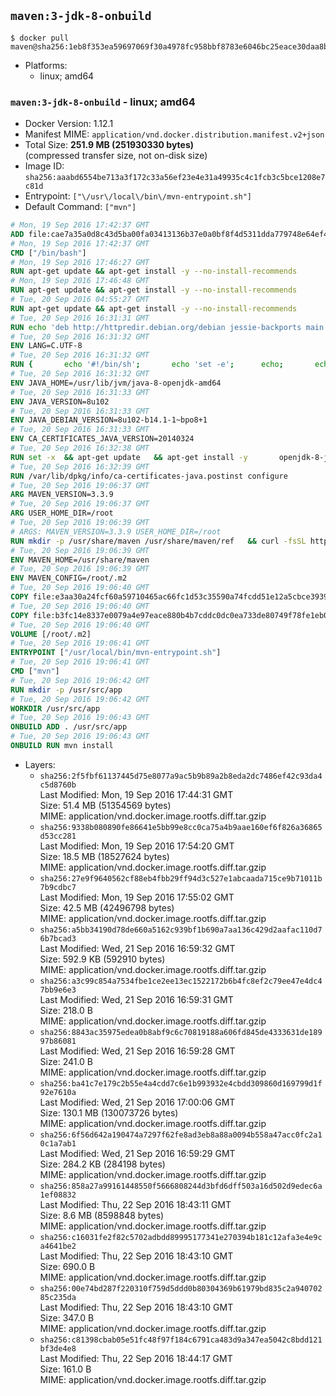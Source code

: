 ## `maven:3-jdk-8-onbuild`

```console
$ docker pull maven@sha256:1eb8f353ea59697069f30a4978fc958bbf8783e6046bc25eace30daa8b092860
```

-	Platforms:
	-	linux; amd64

### `maven:3-jdk-8-onbuild` - linux; amd64

-	Docker Version: 1.12.1
-	Manifest MIME: `application/vnd.docker.distribution.manifest.v2+json`
-	Total Size: **251.9 MB (251930330 bytes)**  
	(compressed transfer size, not on-disk size)
-	Image ID: `sha256:aaabd6554be713a3f172c33a56ef23e4e31a49935c4c1fcb3c5bce1208e7c81d`
-	Entrypoint: `["\/usr\/local\/bin\/mvn-entrypoint.sh"]`
-	Default Command: `["mvn"]`

```dockerfile
# Mon, 19 Sep 2016 17:42:37 GMT
ADD file:cae7a35a0d8c43d5ba00fa03413136b37e0a0bf8f4d5311dda779748e64ef425 in / 
# Mon, 19 Sep 2016 17:42:37 GMT
CMD ["/bin/bash"]
# Mon, 19 Sep 2016 17:46:27 GMT
RUN apt-get update && apt-get install -y --no-install-recommends 		ca-certificates 		curl 		wget 	&& rm -rf /var/lib/apt/lists/*
# Mon, 19 Sep 2016 17:46:48 GMT
RUN apt-get update && apt-get install -y --no-install-recommends 		bzr 		git 		mercurial 		openssh-client 		subversion 				procps 	&& rm -rf /var/lib/apt/lists/*
# Tue, 20 Sep 2016 04:55:27 GMT
RUN apt-get update && apt-get install -y --no-install-recommends 		bzip2 		unzip 		xz-utils 	&& rm -rf /var/lib/apt/lists/*
# Tue, 20 Sep 2016 16:31:31 GMT
RUN echo 'deb http://httpredir.debian.org/debian jessie-backports main' > /etc/apt/sources.list.d/jessie-backports.list
# Tue, 20 Sep 2016 16:31:32 GMT
ENV LANG=C.UTF-8
# Tue, 20 Sep 2016 16:31:32 GMT
RUN { 		echo '#!/bin/sh'; 		echo 'set -e'; 		echo; 		echo 'dirname "$(dirname "$(readlink -f "$(which javac || which java)")")"'; 	} > /usr/local/bin/docker-java-home 	&& chmod +x /usr/local/bin/docker-java-home
# Tue, 20 Sep 2016 16:31:32 GMT
ENV JAVA_HOME=/usr/lib/jvm/java-8-openjdk-amd64
# Tue, 20 Sep 2016 16:31:33 GMT
ENV JAVA_VERSION=8u102
# Tue, 20 Sep 2016 16:31:33 GMT
ENV JAVA_DEBIAN_VERSION=8u102-b14.1-1~bpo8+1
# Tue, 20 Sep 2016 16:31:33 GMT
ENV CA_CERTIFICATES_JAVA_VERSION=20140324
# Tue, 20 Sep 2016 16:32:38 GMT
RUN set -x 	&& apt-get update 	&& apt-get install -y 		openjdk-8-jdk="$JAVA_DEBIAN_VERSION" 		ca-certificates-java="$CA_CERTIFICATES_JAVA_VERSION" 	&& rm -rf /var/lib/apt/lists/* 	&& [ "$JAVA_HOME" = "$(docker-java-home)" ]
# Tue, 20 Sep 2016 16:32:39 GMT
RUN /var/lib/dpkg/info/ca-certificates-java.postinst configure
# Tue, 20 Sep 2016 19:06:37 GMT
ARG MAVEN_VERSION=3.3.9
# Tue, 20 Sep 2016 19:06:37 GMT
ARG USER_HOME_DIR=/root
# Tue, 20 Sep 2016 19:06:39 GMT
# ARGS: MAVEN_VERSION=3.3.9 USER_HOME_DIR=/root
RUN mkdir -p /usr/share/maven /usr/share/maven/ref   && curl -fsSL http://apache.osuosl.org/maven/maven-3/$MAVEN_VERSION/binaries/apache-maven-$MAVEN_VERSION-bin.tar.gz     | tar -xzC /usr/share/maven --strip-components=1   && ln -s /usr/share/maven/bin/mvn /usr/bin/mvn
# Tue, 20 Sep 2016 19:06:39 GMT
ENV MAVEN_HOME=/usr/share/maven
# Tue, 20 Sep 2016 19:06:39 GMT
ENV MAVEN_CONFIG=/root/.m2
# Tue, 20 Sep 2016 19:06:40 GMT
COPY file:e3aa30a24fcf60a59710465ac66fc1d53c35590a74fcdd51e12a5cbce393904b in /usr/local/bin/mvn-entrypoint.sh 
# Tue, 20 Sep 2016 19:06:40 GMT
COPY file:b3fc14e8337e0079a4e97eace880b4b7cddc0dc0ea733de80749f78fe1eb089a in /usr/share/maven/ref/ 
# Tue, 20 Sep 2016 19:06:40 GMT
VOLUME [/root/.m2]
# Tue, 20 Sep 2016 19:06:41 GMT
ENTRYPOINT ["/usr/local/bin/mvn-entrypoint.sh"]
# Tue, 20 Sep 2016 19:06:41 GMT
CMD ["mvn"]
# Tue, 20 Sep 2016 19:06:42 GMT
RUN mkdir -p /usr/src/app
# Tue, 20 Sep 2016 19:06:42 GMT
WORKDIR /usr/src/app
# Tue, 20 Sep 2016 19:06:43 GMT
ONBUILD ADD . /usr/src/app
# Tue, 20 Sep 2016 19:06:43 GMT
ONBUILD RUN mvn install
```

-	Layers:
	-	`sha256:2f5fbf61137445d75e8077a9ac5b9b89a2b8eda2dc7486ef42c93da4c5d8760b`  
		Last Modified: Mon, 19 Sep 2016 17:44:31 GMT  
		Size: 51.4 MB (51354569 bytes)  
		MIME: application/vnd.docker.image.rootfs.diff.tar.gzip
	-	`sha256:9338b080890fe86641e5bb99e8cc0ca75a4b9aae160ef6f826a36865d53cc281`  
		Last Modified: Mon, 19 Sep 2016 17:54:20 GMT  
		Size: 18.5 MB (18527624 bytes)  
		MIME: application/vnd.docker.image.rootfs.diff.tar.gzip
	-	`sha256:27e9f9640562cf88eb4fbb29ff94d3c527e1abcaada715ce9b71011b7b9cdbc7`  
		Last Modified: Mon, 19 Sep 2016 17:55:02 GMT  
		Size: 42.5 MB (42496798 bytes)  
		MIME: application/vnd.docker.image.rootfs.diff.tar.gzip
	-	`sha256:a5bb34190d78de660a5162c939bf1b690a7aa136c429d2aafac110d76b7bcad3`  
		Last Modified: Wed, 21 Sep 2016 16:59:32 GMT  
		Size: 592.9 KB (592910 bytes)  
		MIME: application/vnd.docker.image.rootfs.diff.tar.gzip
	-	`sha256:a3c99c854a7534fbe1ce2ee13ec1522172b6b4fc8ef2c79ee47e4dc47bb9e6e3`  
		Last Modified: Wed, 21 Sep 2016 16:59:31 GMT  
		Size: 218.0 B  
		MIME: application/vnd.docker.image.rootfs.diff.tar.gzip
	-	`sha256:8843ac35975edea0b8abf9c6c70819188a606fd845de4333631de18997b86081`  
		Last Modified: Wed, 21 Sep 2016 16:59:28 GMT  
		Size: 241.0 B  
		MIME: application/vnd.docker.image.rootfs.diff.tar.gzip
	-	`sha256:ba41c7e179c2b55e4a4cdd7c6e1b993932e4cbdd309860d169799d1f92e7610a`  
		Last Modified: Wed, 21 Sep 2016 17:00:06 GMT  
		Size: 130.1 MB (130073726 bytes)  
		MIME: application/vnd.docker.image.rootfs.diff.tar.gzip
	-	`sha256:6f56d642a190474a7297f62fe8ad3eb8a88a0094b558a47acc0fc2a10c1a7ab1`  
		Last Modified: Wed, 21 Sep 2016 16:59:29 GMT  
		Size: 284.2 KB (284198 bytes)  
		MIME: application/vnd.docker.image.rootfs.diff.tar.gzip
	-	`sha256:858a27a99161448550f5666808244d3bfd6dff503a16d502d9edec6a1ef08832`  
		Last Modified: Thu, 22 Sep 2016 18:43:11 GMT  
		Size: 8.6 MB (8598848 bytes)  
		MIME: application/vnd.docker.image.rootfs.diff.tar.gzip
	-	`sha256:c16031fe2f82c5702adbdd89995177341e270394b181c12afa3e4e9ca4641be2`  
		Last Modified: Thu, 22 Sep 2016 18:43:10 GMT  
		Size: 690.0 B  
		MIME: application/vnd.docker.image.rootfs.diff.tar.gzip
	-	`sha256:00e74bd287f220310f759d5ddd0b80304369b61979bd835c2a94070285c235da`  
		Last Modified: Thu, 22 Sep 2016 18:43:10 GMT  
		Size: 347.0 B  
		MIME: application/vnd.docker.image.rootfs.diff.tar.gzip
	-	`sha256:c81398cbab05e51fc48f97f184c6791ca483d9a347ea5042c8bdd121bf3de4e8`  
		Last Modified: Thu, 22 Sep 2016 18:44:17 GMT  
		Size: 161.0 B  
		MIME: application/vnd.docker.image.rootfs.diff.tar.gzip
